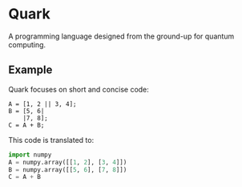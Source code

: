 # Quark

A programming language designed from the ground-up for quantum computing.

## Example

Quark focuses on short and concise code:
```
A = [1, 2 || 3, 4];
B = [5, 6|
    |7, 8];
C = A + B;
```
This code is translated to:
```python
import numpy
A = numpy.array([[1, 2], [3, 4]])
B = numpy.array([[5, 6], [7, 8]])
C = A + B
```
